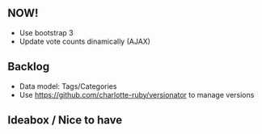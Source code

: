 ## NOW!

- Use bootstrap 3
- Update vote counts dinamically (AJAX)

## Backlog

- Data model: Tags/Categories
- Use https://github.com/charlotte-ruby/versionator to manage versions


## Ideabox / Nice to have
